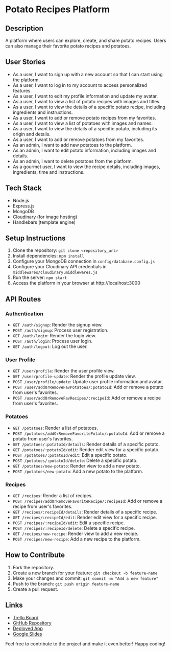 # Potato Recipes Platform

## Description

A platform where users can explore, create, and share potato recipes. Users can also manage their favorite potato recipes and potatoes.

## User Stories

- As a user, I want to sign up with a new account so that I can start using the platform.
- As a user, I want to log in to my account to access personalized features.
- As a user, I want to edit my profile information and update my avatar.
- As a user, I want to view a list of potato recipes with images and titles.
- As a user, I want to view the details of a specific potato recipe, including ingredients and instructions.
- As a user, I want to add or remove potato recipes from my favorites.
- As a user, I want to view a list of potatoes with images and names.
- As a user, I want to view the details of a specific potato, including its origin and details.
- As a user, I want to add or remove potatoes from my favorites.
- As an admin, I want to add new potatoes to the platform.
- As an admin, I want to edit potato information, including images and details.
- As an admin, I want to delete potatoes from the platform.
- As a gourmet user, I want to view the recipe details, including images, ingredients, time and instructions.


## Tech Stack

- Node.js
- Express.js
- MongoDB
- Cloudinary (for image hosting)
- Handlebars (template engine)

## Setup Instructions

1. Clone the repository: `git clone <repository_url>`
2. Install dependencies: `npm install`
3. Configure your MongoDB connection in `config/database.config.js`
4. Configure your Cloudinary API credentials in `middlewares/cloudinary.middlewares.js`
5. Run the server: `npm start`
6. Access the platform in your browser at http://localhost:3000

## API Routes

### Authentication

- `GET /auth/signup`: Render the signup view.
- `POST /auth/signup`: Process user registration.
- `GET /auth/login`: Render the login view.
- `POST /auth/login`: Process user login.
- `GET /auth/logout`: Log out the user.

### User Profile

- `GET /user/profile`: Render the user profile view.
- `GET /user/profile-update`: Render the profile update view.
- `POST /user/profile/update`: Update user profile information and avatar.
- `POST /user/addOrRemoveFavPotatoes/:potatoId`: Add or remove a potato from user's favorites.
- `POST /user/addOrRemoveFavRecipes/:recipeId`: Add or remove a recipe from user's favorites.

### Potatoes

- `GET /potatoes`: Render a list of potatoes.
- `POST /potatoes/addOrRemoveFavoritePotato/:potatoId`: Add or remove a potato from user's favorites.
- `GET /potatoes/:potatoId/details`: Render details of a specific potato.
- `GET /potatoes/:potatoId/edit`: Render edit view for a specific potato.
- `POST /potatoes/:potatoId/edit`: Edit a specific potato.
- `POST /potatoes/:potatoId/delete`: Delete a specific potato.
- `GET /potatoes/new-potato`: Render view to add a new potato.
- `POST /potatoes/new-potato`: Add a new potato to the platform.

### Recipes

- `GET /recipes`: Render a list of recipes.
- `POST /recipes/addOrRemoveFavoriteRecipe/:recipeId`: Add or remove a recipe from user's favorites.
- `GET /recipes/:recipeId/details`: Render details of a specific recipe.
- `GET /recipes/:recipeId/edit`: Render edit view for a specific recipe.
- `POST /recipes/:recipeId/edit`: Edit a specific recipe.
- `POST /recipes/:recipeId/delete`: Delete a specific recipe.
- `GET /recipes/new-recipe`: Render view to add a new recipe.
- `POST /recipes/new-recipe`: Add a new recipe to the platform.

## How to Contribute

1. Fork the repository.
2. Create a new branch for your feature: `git checkout -b feature-name`
3. Make your changes and commit: `git commit -m "Add a new feature"`
4. Push to the branch: `git push origin feature-name`
5. Create a pull request.

## Links

- [Trello Board](https://trello.com/b/mVigF2oq/proyecto-patata)
- [GitHub Repository](https://github.com/Naol75/proyecto-patata)
- [Deployed App](https://potato-app.adaptable.app)
- [Google Slides](Google_Slides_Link)

Feel free to contribute to the project and make it even better! Happy coding!